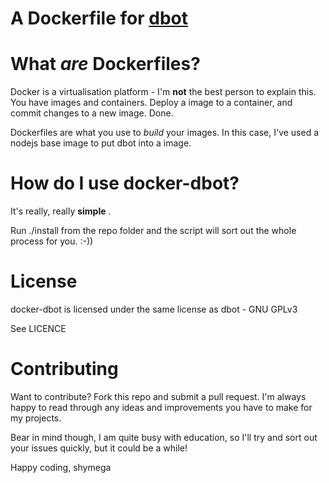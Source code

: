 A Dockerfile for [dbot](http://github.com/reality/dbot)
======================================================

What *are* Dockerfiles?
=======================

Docker is a virtualisation platform - I'm **not** the best person to explain this. You have images and containers. Deploy a image to a container, and commit changes to a new image. Done.

Dockerfiles are what you use to *build* your images. In this case, I've used a nodejs base image to put dbot into a image.

How do I use docker-dbot?
=========================

It's really, really **simple** . 

Run ./install from the repo folder and the script will sort out the whole process for you. :-))


License
=======

docker-dbot is licensed under the same license as dbot - GNU GPLv3

See LICENCE

Contributing
============

Want to contribute? Fork this repo and submit a pull request. I'm always happy to read through any ideas and improvements you have to make for my projects. 

Bear in mind though, I am quite busy with education, so I'll try and sort out your issues quickly, but it could be a while!


Happy coding,
shymega
